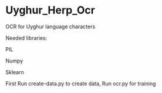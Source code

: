 # Uyghur_Herp_Ocr
OCR for Uyghur language characters

Needed libraries:

PIL

Numpy

Sklearn


First  Run create-data.py to create data,
Run ocr.py for training
